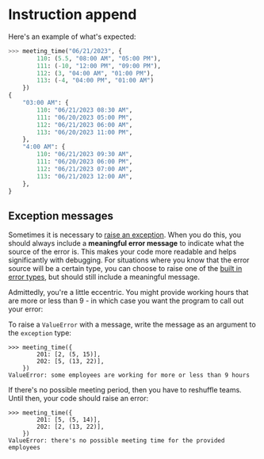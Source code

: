 # Instruction append
Here's an example of what's expected:
```python
>>> meeting_time("06/21/2023", {
        110: (5.5, "08:00 AM", "05:00 PM"),
        111: (-10, "12:00 PM", "09:00 PM"),
        112: (3, "04:00 AM", "01:00 PM"),
        113: (-4, "04:00 PM", "01:00 AM")
    })
{
    "03:00 AM": {
        110: "06/21/2023 08:30 AM",
        111: "06/20/2023 05:00 PM",
        112: "06/21/2023 06:00 AM",
        113: "06/20/2023 11:00 PM",
    },
    "4:00 AM": {
        110: "06/21/2023 09:30 AM",
        111: "06/20/2023 06:00 PM",
        112: "06/21/2023 07:00 AM",
        113: "06/21/2023 12:00 AM",
    },
}
```

## Exception messages

Sometimes it is necessary to [raise an exception](https://docs.python.org/3/tutorial/errors.html#raising-exceptions). 
When you do this, you should always include a **meaningful error message** to indicate what the source of the error is. 
This makes your code more readable and helps significantly with debugging. For situations where you know that the error source will be a certain type, you can choose to raise one of the [built in error types](https://docs.python.org/3/library/exceptions.html#base-classes), but should still include a meaningful message.




Admittedly, you're a little eccentric. 
You might provide working hours that are more or less than 9 - in which case you want the program to call out your error:

To raise a `ValueError` with a message, write the message as an argument to the `exception` type:
```
>>> meeting_time({
        201: [2, (5, 15)],
        202: [5, (13, 22)],
    })
ValueError: some employees are working for more or less than 9 hours 
```

If there's no possible meeting period, then you have to reshuffle teams.
Until then, your code should raise an error:
```
>>> meeting_time({
        201: [5, (5, 14)],
        202: [2, (13, 22)],
    })
ValueError: there's no possible meeting time for the provided employees
```